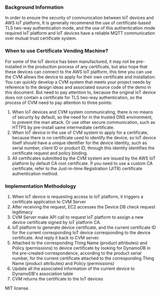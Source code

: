### Background Information

In order to ensure the security of communication between IoT devices and AWS IoT platform, It is generally recommend the use of certificate-based TLS two-way authentication mode, and the use of this authentication mode required IoT platform and IoT devices have a reliable MQTT communication over mutual trust certificate system. 

### When to use Certificate Vending Machine?

For some of the IoT device has been manufactured, it may not be pre-installed in the production process of any certificate, but also hope that these devices can connect to the AWS IoT platform, this time you can use the CVM allows the device to apply for their own certificate and installation. You can quickly develop a CVM system that meets your project needs by reference to the design ideas and associated source code of the demo in this document. But need to pay attention to, because the original IoT device does not contain a certificate for TLS two-way authentication, so the process of CVM need to pay attention to three points:

1.	When IoT devices and CVM system communicating, there is no means of security by default, so the need for in the trusted DNS environment, to prevent the man attack. Or use other secure communication, such as HTTPS by pre-install same intermediate certificate.
2.	When IoT device in the use of CVM system to apply for a certificate, because there is no certificate used to identify the device, so IoT device itself should have a unique identifier for the device identity, such as serial number, client ID or product ID, through this identity identifies the certificate request and policy binding.
3.	All certificates submitted by the CVM system are issued by the AWS IoT platform by default CA root certificate. If you need to use a custom CA certificate, refer to the Just-in-time Registration (JITR) certificate authentication method.

### Implementation Methodology

1)	When IoT device is requesting access to IoT platform, it triggers a certificate application to CVM Server
2)	After receiving the request, EC2 accesses the Device DB check request legitimacy
3)	CVM Server make API call to request IoT platform to assign a new device certificate signed by IoT platform CA.
4)	IoT platform to generate device certificate, and the current certificate ID for the current corresponding IoT device corresponding to the device certificate. And reply it back to CVM server.
5)	Attached to the corresponding Thing Name (product attributes) and Policy (permissions) to device certificate by looking for DynamoDB in the pre-created correspondence, according to the product serial number, for the current certificate attached to the corresponding Thing Name (product attributes) and Policy (permissions)
6)	Update all the associated information of the current device to DynamoDB's association table
7)	CVM returns the certificate to the IoT devices


MIT license.